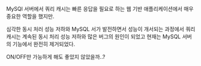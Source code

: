 MySQl 서버에서 쿼리 캐시는 빠른 응답을 필요로 하는 웹 기반 애플리케이션에서 매우 중요한 역할을 했지만.

심각한 동시 처러 성능 저하와 MySQL 서가 발전하면서 성능이 개서되는 과정에서 쿼리 캐시는 계속된 동시 처리 성능 저하와 많은 버그의 원인이 되었고 현재는 MySQL 서버의 기능에서 완전히 제거되었다.

ON/OFF만 가능하게 해도 좋았지 않았을까..?